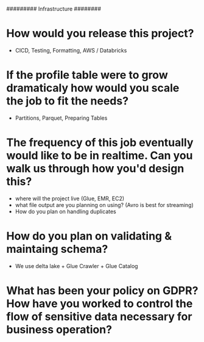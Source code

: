 ######### Infrastructure ########

# How would you release this project?
- CICD, Testing, Formatting, AWS / Databricks

# If the profile table were to grow dramaticaly how would you scale the job to fit the needs?
- Partitions, Parquet, Preparing Tables

# The frequency of this job eventually would like to be in realtime. Can you walk us through how you'd design this?
- where will the project live (Glue, EMR, EC2)
- what file output are you planning on using? (Avro is best for streaming)
- How do you plan on handling duplicates

# How do you plan on validating & maintaing schema?
- We use delta lake + Glue Crawler + Glue Catalog

# What has been your policy on GDPR? How have you worked to control the flow of sensitive data necessary for business operation?
